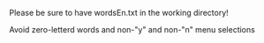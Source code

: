 Please be sure to have wordsEn.txt in the working directory!

Avoid zero-letterd words and non-"y" and non-"n" menu selections
